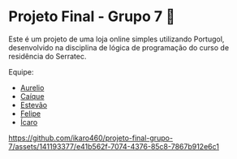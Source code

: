 # Projeto Final - Grupo 7 🚀

Este é um projeto de uma loja online simples utilizando Portugol, desenvolvido na disciplina de lógica de programação do curso de residência do Serratec.



Equipe:  

- [Aurelio](https://github.com/netolamela)
- [Caíque](https://github.com/caiquelms)
- [Estevão](https://github.com/Estevao1323)
- [Felipe](https://github.com/sh9bba)
- [Ícaro](https://github.com/ikaro460)


https://github.com/ikaro460/projeto-final-grupo-7/assets/141193377/e41b562f-7074-4376-85c8-7867b912e6c1

## 
